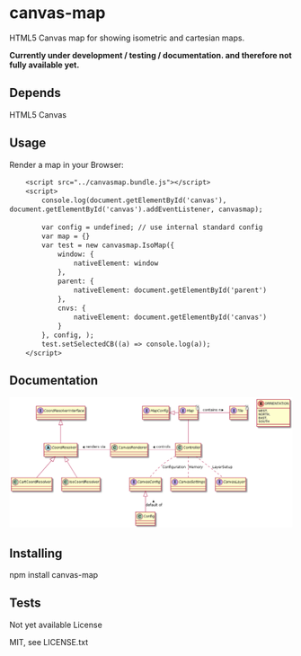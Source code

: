 # canvas-map
HTML5 Canvas map for showing isometric and cartesian maps. 

__Currently under development / testing / documentation. and therefore not fully available yet.__

## Depends
HTML5 Canvas

## Usage
Render a map in your Browser:

        <script src="../canvasmap.bundle.js"></script>
        <script>
            console.log(document.getElementById('canvas'), document.getElementById('canvas').addEventListener, canvasmap);

            var config = undefined; // use internal standard config
            var map = {}
            var test = new canvasmap.IsoMap({
                window: {
                    nativeElement: window
                },
                parent: {
                    nativeElement: document.getElementById('parent')
                },
                cnvs: {
                    nativeElement: document.getElementById('canvas')
                }
            }, config, );
            test.setSelectedCB((a) => console.log(a));
        </script>

## Documentation
<!-- 
@startuml

interface CoordResolverInterface
abstract class CoordResolver
class CartCoordResolver
class IsoCoordResolver

CoordResolverInterface <|-- CoordResolver
CoordResolver <|-- CartCoordResolver
CoordResolver <|-- IsoCoordResolver

interface CanvasConfig
class Config

CanvasConfig <|-- Config : default of <

interface CanvasSettings

interface CanvasLayer

class CanvasRenderer
class Controller
Controller -left- CanvasRenderer : controls >
CanvasRenderer -left- CoordResolver : renders via >
Controller .. CanvasSettings : Memory
Controller .. CanvasLayer : LayerSetup
Controller .. CanvasConfig : Configuration

interface MapConfig
interface Map<T>
interface Tile<T>
MapConfig <|-right- Map
Map -right- Tile : contains n >
Map -- Controller

enum ORRIENTATION {
WEST,
NORTH,
EAST,
SOUTH
}

@enduml
-->
![alt text](https://github.com/Reda1000/canvas-map/blob/master/diagram.png)

## Installing
npm install canvas-map

## Tests
Not yet available
License


MIT, see LICENSE.txt
